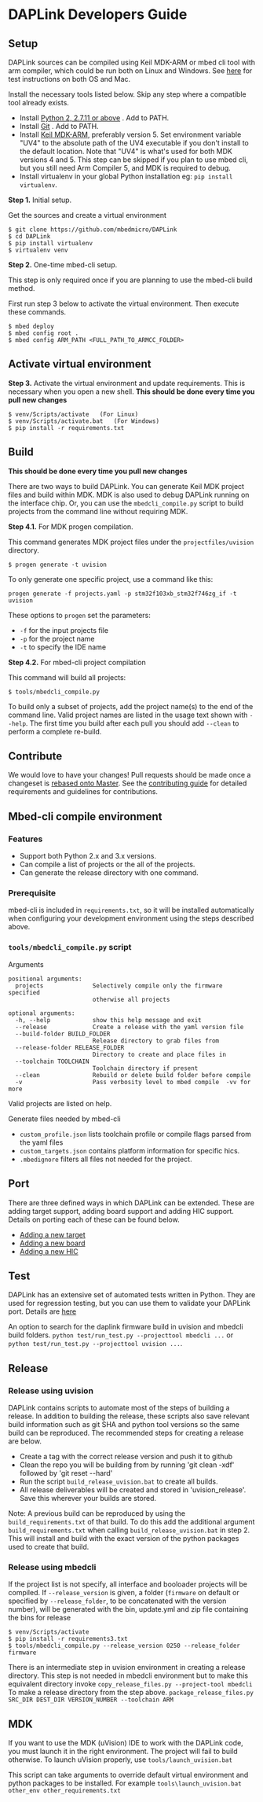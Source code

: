 # DAPLink Developers Guide

## Setup
DAPLink sources can be compiled using Keil MDK-ARM or mbed cli tool with arm compiler, which could be run both on Linux and Windows. See  [here](AUTOMATED_TESTS.md) for test instructions on both OS and Mac.

Install the necessary tools listed below. Skip any step where a compatible tool already exists.

* Install [Python 2, 2.7.11 or above](https://www.python.org/downloads/) . Add to PATH.
* Install [Git](https://git-scm.com/downloads) . Add to PATH.
* Install [Keil MDK-ARM](https://www.keil.com/download/product/), preferably version 5. Set environment variable "UV4" to
  the absolute path of the UV4 executable if you don't install to the default location. Note that "UV4" is what's used for
  both MDK versions 4 and 5. This step can be skipped if you plan to use mbed cli, but you still need Arm Compiler 5, and
  MDK is required to debug.
* Install virtualenv in your global Python installation eg: `pip install virtualenv`.


**Step 1.** Initial setup.

Get the sources and create a virtual environment

```
$ git clone https://github.com/mbedmicro/DAPLink
$ cd DAPLink
$ pip install virtualenv
$ virtualenv venv
```

**Step 2.** One-time mbed-cli setup.

This step is only required once if you are planning to use the mbed-cli build method.

First run step 3 below to activate the virtual environment. Then execute these commands.
```
$ mbed deploy
$ mbed config root .
$ mbed config ARM_PATH <FULL_PATH_TO_ARMCC_FOLDER>
```


## Activate virtual environment
**Step 3.** Activate the virtual environment and update requirements. This is necessary when you open a new shell. **This should be done every time you pull new changes**

```
$ venv/Scripts/activate   (For Linux)
$ venv/Scripts/activate.bat   (For Windows)
$ pip install -r requirements.txt
```


## Build
**This should be done every time you pull new changes**

There are two ways to build DAPLink. You can generate Keil MDK project files and build within MDK. MDK is also used to debug DAPLink running on the interface chip. Or, you can use the `mbedcli_compile.py` script to build projects from the command line without requiring MDK.


**Step 4.1.** For MDK progen compilation.

This command generates MDK project files under the `projectfiles/uvision` directory.
```
$ progen generate -t uvision
```

To only generate one specific project, use a command like this:
```
progen generate -f projects.yaml -p stm32f103xb_stm32f746zg_if -t uvision
```
These options to `progen` set the parameters:
- `-f` for the input projects file
- `-p` for the project name
- `-t` to specify the IDE name 


**Step 4.2.** For mbed-cli project compilation

This command will build all projects:
```
$ tools/mbedcli_compile.py
```

To build only a subset of projects, add the project name(s) to the end of the command line. Valid project names are listed
in the usage text shown with `--help`. The first time you build after each pull you should add `--clean` to perform a
complete re-build.

## Contribute
We would love to have your changes! Pull requests should be made once a changeset is [rebased onto Master](https://www.atlassian.com/git/tutorials/merging-vs-rebasing/workflow-walkthrough). See the [contributing guide](../CONTRIBUTING.md) for detailed requirements and guidelines for contributions.

## Mbed-cli compile environment

### Features
- Support both Python 2.x and 3.x versions.
- Can compile a list of projects or the all of the projects.
- Can generate the release directory with one command.

### Prerequisite
mbed-cli is included in `requirements.txt`, so it will be installed automatically when configuring
your development environment using the steps described above.

### `tools/mbedcli_compile.py` script
Arguments
```
positional arguments:
  projects              Selectively compile only the firmware specified
                        otherwise all projects

optional arguments:
  -h, --help            show this help message and exit
  --release             Create a release with the yaml version file
  --build-folder BUILD_FOLDER
                        Release directory to grab files from
  --release-folder RELEASE_FOLDER
                        Directory to create and place files in
  --toolchain TOOLCHAIN
                        Toolchain directory if present
  --clean               Rebuild or delete build folder before compile
  -v                    Pass verbosity level to mbed compile  -vv for more
```
Valid projects are listed on help.

Generate files needed by mbed-cli
* `custom_profile.json` lists toolchain profile or compile flags parsed from the yaml files
* `custom_targets.json` contains platform information for specific hics.
* `.mbedignore` filters all files not needed for the project.

## Port
There are three defined ways in which DAPLink can be extended. These are adding target support, adding board support and adding HIC support. Details on porting each of these can be found below.

* [Adding a new target](PORT_TARGET_FAMILY.md)
* [Adding a new board](PORT_BOARD.md)
* [Adding a new HIC](PORT_HIC.md)


## Test
DAPLink has an extensive set of automated tests written in Python. They are used for regression testing, but you can use them to validate your DAPLink port. Details are [here](AUTOMATED_TESTS.md)

An option to search for the daplink firmware build in uvision and mbedcli build folders.
`python test/run_test.py --projecttool mbedcli ...` or `python test/run_test.py --projecttool uvision ...`.

## Release

### Release using uvision

DAPLink contains scripts to automate most of the steps of building a release. In addition to building the release, these scripts also save relevant build information such as git SHA and python tool versions so the same build can be reproduced. The recommended steps for creating a release are below.

* Create a tag with the correct release version and push it to github
* Clean the repo you will be building from by running 'git clean -xdf' followed by 'git reset --hard'
* Run the script ``build_release_uvision.bat`` to create all builds.
* All release deliverables will be created and stored in 'uvision_release'. Save this wherever your builds are stored.

Note: A previous build can be reproduced by using the ``build_requirements.txt`` of that build.
To do this add the additional argument ``build_requirements.txt`` when calling ``build_release_uvision.bat`` in step 2.
This will install and build with the exact version of the python packages used to create that build.

### Release using mbedcli

If the project list is not specify, all interface and booloader projects will be compiled. If `--release_version` is given, a folder (`firmware` on default or specified by `--release_folder`, to be concatenated with the version number), will be generated with the bin, update.yml and zip file containing the bins for release
```
$ venv/Scripts/activate
$ pip install -r requirements3.txt
$ tools/mbedcli_compile.py --release_version 0250 --release_folder firmware
```

There is an intermediate step in uvision environment in creating a release directory. This step is not needed in mbedcli environment but to make this equivalent directory invoke
`copy_release_files.py --project-tool mbedcli`
To make a release directory from the step above.
`package_release_files.py SRC_DIR DEST_DIR VERSION_NUMBER --toolchain ARM`

## MDK
If you want to use the MDK (uVision) IDE to work with the DAPLink code, you must launch it in the right environment. The project will fail to build otherwise. To launch uVision properly, use ``tools/launch_uvision.bat``

This script can take arguments to override default virtual environment and python packages to be installed. For example `tools\launch_uvision.bat other_env other_requirements.txt`
